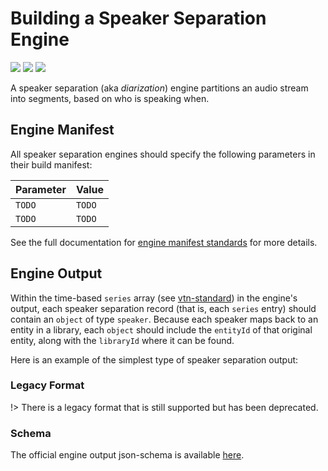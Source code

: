 # Building a Speaker Separation Engine

![](badge/API/Yes/green)
![](badge/Search/Yes/green)
![](badge/UI/Yes/green)

A speaker separation (aka *diarization*) engine partitions an audio stream into segments, based on who is speaking when.

## Engine Manifest

All speaker separation engines should specify the following parameters in their build manifest:

| Parameter | Value |
| --------- | ----- |
| `TODO` | `TODO` |
| `TODO` | `TODO` |

<!--TODO:  Here is a minimal example `manifest.json` that could apply to a speaker separation engine: -->

<!--TODO: Define [](manifest.example.json ':include :type=code javascript')-->

See the full documentation for [engine manifest standards](/developer/engines/standards/engine-manifest/) for more details.

<!-- ## Engine Input -->

<!-- TODO -->

## Engine Output

Within the time-based `series` array (see [vtn-standard](/developer/engines/standards/engine-output/)) in the engine's output, each speaker separation record (that is, each `series` entry) should contain an `object` of type `speaker`. 
Because each speaker maps back to an entity in a library, each `object` should include the `entityId` of that original entity, along with the `libraryId` where it can be found.

Here is an example of the simplest type of speaker separation output:

[](vtn-standard.example.json ':include :type=code json')


### Legacy Format

!> There is a legacy format that is still supported but has been deprecated.

[](vtn-standard-legacy.example.json ':include :type=code json')

### Schema

The official engine output json-schema is available
[here](/schemas/vtn-standard/speaker.json ':ignore').

